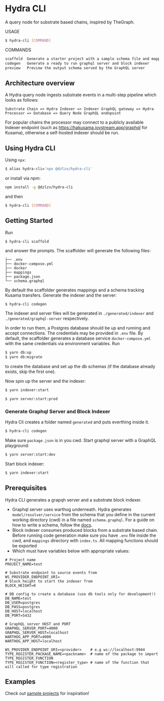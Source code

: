# Hydra CLI

A query node for substrate based chains, inspired by TheGraph.

USAGE

```bash
$ hydra-cli [COMMAND]
```

COMMANDS

```bash
scaffold  Generate a starter project with a sample schema file and mappings
codegen   Generate a ready to run graphql server and block indexer
preview   Preview the output schema served by the GraphQL server
```

## Architecture overview

A Hydra query node ingests substrate events in a multi-step pipeline which looks as follows:
```
Substrate Chain => Hydra Indexer => Indexer GraphQL gateway => Hydra Processor => Database => Query Node GraphQL endnpoint 
```

For popular chains the processor may connect to a publicly available Indexer endpoint (such as https://hakusama.joystream.app/graphql for Kusama), otherwise a self-hosted indexer should be run.


## Using Hydra CLI

Using `npx`:

```bash
$ alias hydra-cli='npx @dzlzv/hydra-cli'
```

or install via npm:

```bash
npm install -g @dzlzv/hydra-cli
```

and then

```bash
$ hydra-cli [COMMAND]
```

## Getting Started

Run

```text
$ hydra-cli scaffold
```

and answer the prompts. The scaffolder will generate the following files:

```text
├── .env
├── docker-compose.yml
├── docker
├── mappings
├── package.json
└── schema.graphql
```

By default the scaffolder generates mappings and a schema tracking Kusama transfers. Generate the indexer and the server:

```bash
$ hydra-cli codegen
```

The indexer and server files will be generated in `./generated/indexer` and `./generated/graphql-server` respectively.

In order to run them, a Postgres database should be up and running and accept connections. The credentials may be provided in `.env` file. By default, the scaffolder generates a database service `docker-compose.yml` with the same credentials via environment variables. Run

```bash
$ yarn db:up
$ yarn db:migrate
```

to create the database and set up the db schemas \(if the database already exists, skip the first one\). 

Now spin up the server and the indexer:

```bash
$ yarn indexer:start
```

```bash
$ yarn server:start:prod
```

### Generate Graphql Server and Block Indexer

Hydra Cli creates a folder named `generated` and puts everthing inside it.

```bash
$ hydra-cli codegen
```

Make sure `package.json` is in you cwd. Start graphql server with a GraphQL playground:

```bash
$ yarn server:start:dev
```

Start block indexer:

```bash
$ yarn indexer:start
```

## Prerequisites

Hydra CLI generates a grapqh server and a substrate block indexer.

* Graphql server uses warthog underneath. Hydra generates `model/resolver/service` from the schema that you define in the current working directory \(cwd\) in a file named `schema.graphql`. For a guide on how to write a schema, follow the [docs](https://app.gitbook.com/@dzhelezov/s/hydra-docs/v/query_node_spec/query-node/docs).
* Block indexer consumes produced blocks from a substrate based chain. Before running code generation make sure you have `.env` file inside the cwd, and `mappings` directory with `index.ts`. All mapping functions should be exported
* Which must have variables below with appropriate values:

```text
# Project name
PROJECT_NAME=test

# Substrate endpoint to source events from
WS_PROVIDER_ENDPOINT_URI=
# block height to start the indexer from
BLOCK_HEIGHT=0

# DB config to create a database (use db tools only for development!)
DB_NAME=test
DB_USER=postgres
DB_PASS=postgres
DB_HOST=localhost
DB_PORT=5432

# GraphQL server HOST and PORT
GRAPHQL_SERVER_PORT=4000
GRAPHQL_SERVER_HOST=localhost
WARTHOG_APP_PORT=4000
WARTHOG_APP_HOST=localhost

WS_PROVIDER_ENDPOINT_URI=<provider>    # e.g ws://localhost:9944
TYPE_REGISTER_PACKAGE_NAME=<packname>  # name of the package to import TYPE_REGISTER_FUNCTION
TYPE_REGISTER_FUNCTION=<register_type> # name of the function that will called for type registration
```

## Examples

Check out [sample projects](https://github.com/Joystream/joystream/tree/query_node/query-node/examples) for inspiration!
